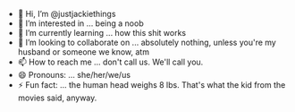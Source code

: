- 👋 Hi, I’m @justjackiethings
- 👀 I’m interested in ... being a noob
- 🌱 I’m currently learning ... how this shit works
- 💞️ I’m looking to collaborate on ... absolutely nothing, unless you're my husband or someone we know, atm
- 📫 How to reach me ... don't call us. We'll call you.
- 😄 Pronouns: ... she/her/we/us
- ⚡ Fun fact: ... the human head weighs 8 lbs. That's what the kid from the movies said, anyway.

<!---
justjackiethings/justjackiethings is a ✨ special ✨ repository because its `README.md` (this file) appears on your GitHub profile.
You can click the Preview link to take a look at your changes.
--->
